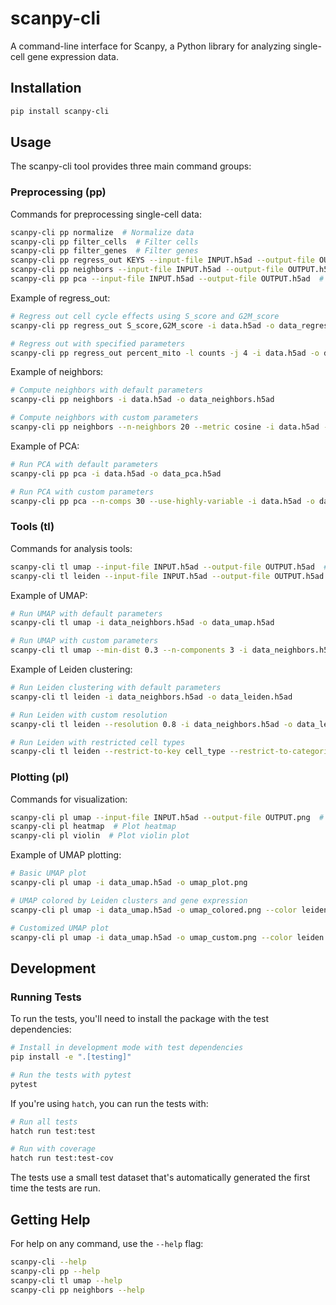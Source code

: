 # scanpy-cli

A command-line interface for Scanpy, a Python library for analyzing single-cell gene expression data.

## Installation

```bash
pip install scanpy-cli
```

## Usage

The scanpy-cli tool provides three main command groups:

### Preprocessing (pp)

Commands for preprocessing single-cell data:

```bash
scanpy-cli pp normalize  # Normalize data
scanpy-cli pp filter_cells  # Filter cells
scanpy-cli pp filter_genes  # Filter genes
scanpy-cli pp regress_out KEYS --input-file INPUT.h5ad --output-file OUTPUT.h5ad  # Regress out unwanted variation
scanpy-cli pp neighbors --input-file INPUT.h5ad --output-file OUTPUT.h5ad  # Compute neighborhood graph
scanpy-cli pp pca --input-file INPUT.h5ad --output-file OUTPUT.h5ad  # Run principal component analysis
```

Example of regress_out:
```bash
# Regress out cell cycle effects using S_score and G2M_score
scanpy-cli pp regress_out S_score,G2M_score -i data.h5ad -o data_regressed.h5ad

# Regress out with specified parameters
scanpy-cli pp regress_out percent_mito -l counts -j 4 -i data.h5ad -o data_regressed.h5ad
```

Example of neighbors:
```bash
# Compute neighbors with default parameters
scanpy-cli pp neighbors -i data.h5ad -o data_neighbors.h5ad

# Compute neighbors with custom parameters
scanpy-cli pp neighbors --n-neighbors 20 --metric cosine -i data.h5ad -o data_neighbors.h5ad
```

Example of PCA:
```bash
# Run PCA with default parameters
scanpy-cli pp pca -i data.h5ad -o data_pca.h5ad

# Run PCA with custom parameters
scanpy-cli pp pca --n-comps 30 --use-highly-variable -i data.h5ad -o data_pca.h5ad
```

### Tools (tl)

Commands for analysis tools:

```bash
scanpy-cli tl umap --input-file INPUT.h5ad --output-file OUTPUT.h5ad  # Run UMAP dimensionality reduction
scanpy-cli tl leiden --input-file INPUT.h5ad --output-file OUTPUT.h5ad  # Run Leiden clustering
```

Example of UMAP:
```bash
# Run UMAP with default parameters
scanpy-cli tl umap -i data_neighbors.h5ad -o data_umap.h5ad

# Run UMAP with custom parameters
scanpy-cli tl umap --min-dist 0.3 --n-components 3 -i data_neighbors.h5ad -o data_umap.h5ad
```

Example of Leiden clustering:
```bash
# Run Leiden clustering with default parameters
scanpy-cli tl leiden -i data_neighbors.h5ad -o data_leiden.h5ad

# Run Leiden with custom resolution
scanpy-cli tl leiden --resolution 0.8 -i data_neighbors.h5ad -o data_leiden.h5ad

# Run Leiden with restricted cell types
scanpy-cli tl leiden --restrict-to-key cell_type --restrict-to-categories "T-cell,B-cell" -i data.h5ad -o data_leiden.h5ad
```

### Plotting (pl)

Commands for visualization:

```bash
scanpy-cli pl umap --input-file INPUT.h5ad --output-file OUTPUT.png  # Plot UMAP embeddings
scanpy-cli pl heatmap  # Plot heatmap
scanpy-cli pl violin  # Plot violin plot
```

Example of UMAP plotting:
```bash
# Basic UMAP plot
scanpy-cli pl umap -i data_umap.h5ad -o umap_plot.png

# UMAP colored by Leiden clusters and gene expression
scanpy-cli pl umap -i data_umap.h5ad -o umap_colored.png --color leiden --color CD4 --color CD8A

# Customized UMAP plot
scanpy-cli pl umap -i data_umap.h5ad -o umap_custom.png --color leiden --dpi 300 --figsize 8,6 --add-outline
```

## Development

### Running Tests

To run the tests, you'll need to install the package with the test dependencies:

```bash
# Install in development mode with test dependencies
pip install -e ".[testing]"

# Run the tests with pytest
pytest
```

If you're using `hatch`, you can run the tests with:

```bash
# Run all tests
hatch run test:test

# Run with coverage
hatch run test:test-cov
```

The tests use a small test dataset that's automatically generated the first time the tests are run.

## Getting Help

For help on any command, use the `--help` flag:

```bash
scanpy-cli --help
scanpy-cli pp --help
scanpy-cli tl umap --help
scanpy-cli pp neighbors --help
```
